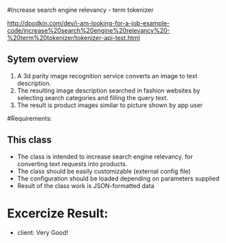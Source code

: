 #Increase search engine relevancy - term tokenizer

http://doodkin.com/dev/i-am-looking-for-a-job-example-code/increase%20search%20engine%20relevancy%20-%20term%20tokenizer/tokenizer-api-test.html

## Sytem overview

1. A 3d parity image recognition service converts an image to text description.
2. The resulting image description searched in fashion websites by selecting search categories and filling the query text.
3. The result is product images similar to picture shown by app user

#Requirements: 
 
## This class

 * The class is intended to increase search engine relevancy. for converting text requests into products.
 * The class should be easily customizable (external config file)
 * The configuration should be loaded depending on parameters supplied
 * Result of the class work is JSON-formatted data

 
# Excercize Result:

 * client: Very Good!
